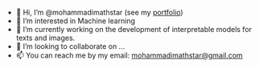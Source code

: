 - 👋 Hi, I’m @mohammadimathstar (see my [portfolio](https://mohammadimathstar.github.io/))
- 👀 I’m interested in Machine learning 
- 🌱 I’m currently working on the development of interpretable models for texts and images.
- 💞️ I’m looking to collaborate on ...
- 📫 You can reach me by my email: mohammadimathstar@gmail.com 

<!---
mohammadimathstar/mohammadimathstar is a ✨ special ✨ repository because its `README.md` (this file) appears on your GitHub profile.
You can click the Preview link to take a look at your changes.
--->
